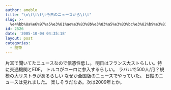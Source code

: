 ```yaml
---
author: ameblo
title: "\n\t\t\t\t今日のニュースから\t\t"
slug: >-
  %e4%bb%8a%e6%97%a5%e3%81%ae%e3%83%8b%e3%83%a5%e3%83%bc%e3%82%b9%e3%81%8b%e3%82%89
id: 2526
date: '2005-10-04 04:35:18'
layout: post
categories:
  - 随筆
---
```


片耳で聞いてたニュースなので信憑性低し。 明日はフランス大ストらしい。特に交通機関とEDF。 トルコがユーロに参入するらしい。 ラバルで500人/月？規模の大リストラがあるらしい なぜか全国版のニュースでやっていた。 日蝕のニュースは見れました。 楽しそうだなあ。次は2009年とか。